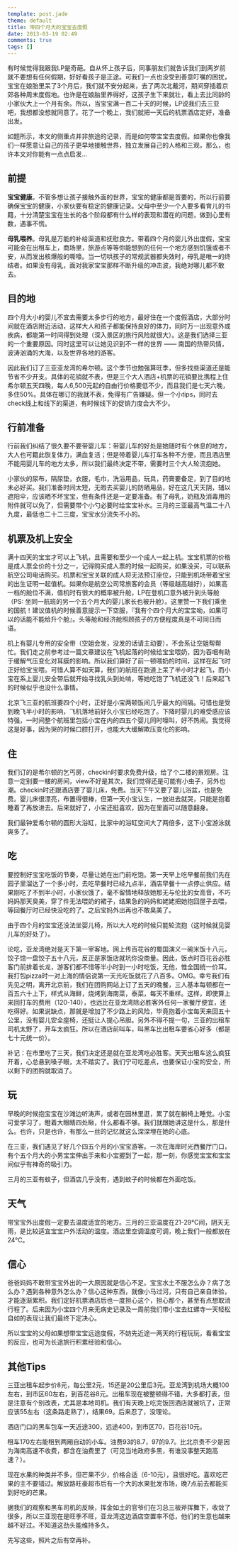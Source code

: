 ```yaml
---
template: post.jade
theme: default
title: 带四个月大的宝宝去度假
date: 2013-03-19 02:49
comments: true
tags: []
---
```


有时候觉得我跟我LP是奇葩。自从怀上孩子后，同事朋友们就告诉我们到两岁前就不要想有任何假期，好好看孩子是正途。可我们一点也没受到善意叮嘱的困扰，
宝宝在娘胎里呆了3个月后，我们就不安分起来，去了两次北戴河，期间穿插着京郊各种周末度假地。也许是在娘胎里养得好，这孩子生下来就壮，看上去比同龄的小家伙大上一个月有余。所以，当宝宝满一百二十天的时候，LP说我们去三亚吧，我想都没想就同意了。花了一个晚上，我们就把一天后的机票酒店定好，准备出发。

如题所示，本文的侧重点并非旅途的记录，而是如何带宝宝去度假。如果你也像我们一样愿意让自己的孩子更早地接触世界，独立发展自己的人格和三观，那么，也许本文对你能有一点点启发...

<!--more-->

## 前提

**宝宝健康**。不管多想让孩子接触外面的世界，宝宝的健康都是首要的，所以行前要确保宝宝的健康，小家伙要有稳定的健康记录。父母中至少一个人要多看育儿的书籍，十分清楚宝宝在生长的各个阶段都有什么样的表现和潜在的问题，做到心里有数，遇事不慌。

**母乳喂养**。母乳是万能的补给渠道和抚慰良方。带着四个月的婴儿外出度假，宝宝可能会在出租车上，商场里，旅游点等等你能想到的任何一个地方感到饥饿或者不安，从而发出核爆般的嘶嚎。当一切哄孩子的常规武器都失效时，母乳是唯一的终结者。如果没有母乳，面对我家宝宝那样不断升级的冲击波，我绝对哪儿都不敢去。

## 目的地

四个月大小的婴儿不宜去需要太多步行的地方，最好住在一个度假酒店，大部分时间就在酒店附近活动，这样大人和孩子都能保持良好的体力，同时万一出现意外或疾病，都能第一时间得到处理（深入景区的旅行风险就很大）。这是我们选择三亚的一个重要原因。同时这里可以让她见识到不一样的世界 —— 南国的热带风情，波涛汹涌的大海，以及世界各地的游客。

因此我们订了三亚亚龙湾的希尔顿。这个季节也勉强算旺季，但多找些渠道还是能节省不少开支。具体的花销就不表，但是三个大人酒店+机票的花销要比携程上住希尔顿五天四晚，每人6,500元起的自由行价格要低不少，而且我们是七天六晚，多住50%。具体在哪订的我就不表，免得有广告嫌疑。但一个小tips，同时去check线上和线下的渠道，有时候线下的促销力度会大不少。

## 行前准备

行前我们纠结了很久要不要带婴儿车：带婴儿车的好处是她随时有个休息的地方，大人也可籍此恢复体力，满血复活；但是带着婴儿车打车各种不方便，而且酒店里不能用婴儿车的地方太多，所以我们最终决定不带，需要时三个大人轮流抱她。

小家伙的尿布，隔尿垫，衣服，毛巾，洗浴用品，玩具，药膏要备足，到了目的地未必好买。我们准备时间太短，无暇去买婴儿的防晒用品，好在这几天天阴，辅以遮阳伞，应该晒不坏宝宝，但有条件还是一定要准备。有了母乳，奶瓶及消毒用的附件就可以免了，但需要带个小勺必要时给宝宝补水。三月的三亚最高气温二十八九度，最低也二十二三度，宝宝水分流失不小的。

## 机票及机上安全

满十四天的宝宝才可以上飞机，且需要和至少一个成人一起上机。宝宝机票的价格是成人票全价的十分之一，记得购买成人票的时候一起购买，如果没买，可以联系航空公司电话购买。机票和宝宝关联的成人将无法预订座位，只能到机场带着宝宝的出生证明一起值机。如果你是航空公司常旅客的会员（等级越高越好），如果高一档的舱位不满，值机时有很大的概率被升舱，LP在登机口意外被升到头等舱（PS: 坐同一航班的另一个五个月大的婴儿家长也被升舱）。这里赞一下我们乘坐的国航！建议值机的时候善意提示一下空服，『我有个四个月大的宝宝呦，如果可以的话能不能给升个舱』。头等舱和经济舱照顾孩子的方便程度真是不可同日而语。

机上有婴儿专用的安全带（空姐会发，没发的话请主动要），不会系让空姐帮帮忙。我们走之前参考过一篇文章建议在飞机起落的时候给宝宝喂奶，因为吞咽有助于缓解气压变化对耳膜的影响。所以我们算好了前一顿喂奶的时间，这样在起飞时正好给宝宝喂。可惜人算不如天算，我们的航班在跑道上呆了半小时才起飞，而小宝在系上婴儿安全带后就开始寻找乳头到处啃，等她吃饱了飞机还没飞！后来起飞的时候似乎也没什么事情。

北京飞三亚的航班要四个小时，正好是小宝两顿饭间几乎最大的间隔。可惜也是受到晚飞半小时的影响，飞机落地前好久小宝已经吃饱了。下降时婴儿的难受感应该特强，一时间整个航班里包括小宝在内的四五个婴儿同时嚎叫，好不热闹。我觉得这是好事，因为哭的时候口腔打开，也能大大缓解欺压变化的影响。

## 住

我们订的是希尔顿的乞丐房，checkin时要求免费升级，给了个二楼的景观房。注意一定别要一楼的房间，view不好是其次，我们觉得还是可能有小虫子，另外也潮。checkin时还跟酒店要了婴儿床，免费。当天下午又要了婴儿浴盆，也是免费。婴儿床很漂亮，布置得很棒，但第一天小宝认生，一放进去就哭，只能是抱着睡着了再放进去。后来就好了，小宝还挺喜欢，因为在里面可以随意翻身。

我们最钟爱希尔顿的圆形大浴缸，比家中的浴缸空间大了两倍多，这下小宝游泳就爽多了。

## 吃

要控制好宝宝吃饭的节奏，尽量让她在出门前吃饱。第一天早上吃早餐前我们先在园子里溜达了一个多小时，去吃早餐时已经九点半，酒店早餐十一点停止供应。结果刚吃了不到半小时，小家伙饿了，毫不留情地释放她那无与伦比的女高音，不巧妈妈那天臭美，穿了件无法喂奶的裙子，结果急的妈妈和姥姥把她抱回屋子去喂，等回餐厅时已经快没吃的了。之后宝妈外出再也不敢臭美了。

由于四个月的宝宝还没法坐婴儿椅，所以大人吃的时候只能轮流抱（这时候就见婴儿车的好处了）。

论吃，亚龙湾绝对是天下第一宰客地。网上传百花谷的蜀国演义一碗米饭十八元，饺子馆一盘饺子五十八元，反正是家饭店就坑你没商量。因此，饭点时百花谷必胜客门前排着长龙，游客们都不惜等半小时到一小时吃饭，无他，惟全国统一价耳。我打包pizza时一对上海的情侣说第一天光吃饭就花了八百多。OMG。幸亏我们有先见之明，离开北京前，我们在团购网站上订了五天的晚餐，三人基本每顿都在一百五六十上下，样式从海鲜，烧烤到海南菜，泰菜，每天不重样。这样，即使算上来回打车的费用（120-140），也远比在亚龙湾除必胜客外任何一家餐厅便宜，还吃得好。如果说缺点，那就是增加了不少路上的风险，毕竟抱着小宝每天来回五十公里，没有婴儿安全座椅，还挺让人提心吊胆。另外不得不提一句，三亚的出租车司机太野了，开车太疯狂。所以在酒店前叫车，叫黑车比出租车要省心好多（都是七十元统一价）。

补记：在市里吃了三天，我们决定还是就在亚龙湾吃必胜客。天天出租车这么疯狂开着，心总悬到嗓子眼，太不踏实了。我们宁可吃差点，也要保证小宝的安全，所以剩下的团购就取消了。

## 玩

早晚的时候抱宝宝在沙滩边听涛声，或者在园林里逛，累了就在躺椅上睡觉。小宝可爱学习了，瞪着大眼睛四处瞅，什么都看不够。我们就跟她讲这是什么，那是什么。也许，只是也许，有那么一丝的记忆就这么深深埋在她的心底。

在三亚，我们遇见了好几个四五个月的小宝宝游客。一次在海岸时光西餐厅门口，有个五个月大的小男宝宝伸出手来和小宝握到了一起，那一刻，你感觉宝宝和宝宝间似乎有神奇的吸引力。

三月的三亚有蚊子，但酒店几乎没有，遇到蚊子的时候都在外面吃饭。

## 天气

带宝宝外出度假一定要去温度适宜的地方。三月的三亚温度在21-29°C间，阴天无雨，是比较适宜宝宝户外活动的温度。酒店里空调温度可调，晚上我们一般都放在24°C。

## 信心

爸爸妈妈不敢带宝宝外出的一大原因就是信心不足。宝宝水土不服怎么办？病了怎么办？遇到各种意外怎么办？信心这种东西，就像小马过河，只有自己亲自体验，才能逐渐累积。我们定好机票酒店后也一度担心这个，担心那个，甚至有点想取消行程了。后来因为小宝四个月来无病史记录及一周前我们带小宝去红螺寺一天轻松自如的表现让我们最终下定决心。

所以宝宝的父母如果想带宝宝远途度假，不妨先近途一两天的行程玩玩，看看宝宝的反应，也可为长途旅行积累经验和信心。

## 其他Tips

三亚出租车起步价8元，每公里2元，15还是20公里后3元。亚龙湾到机场大概100左右，到市区60左右，到百花谷8元。出租车现在被整顿得不错，大多都打表，但是注意有个别改表，尤其是本地司机。我们有天晚上吃完饭回酒店就被坑了，正常应该55左右（这条路走熟了），结果69。后来忍了，没理论。

酒店门口的黑车包车一天近途300，远途400，到市区70，百花谷10元。

租车170左右能租到两厢自动的小车。油费93的8.7，97的9.7。比北京贵不少是因为海南高速不收费，都含在油费里了（可见当地政府多黑，有谁没事整天跑高速？）。

现在水果的种类并不多，但芒果不少，价格合适（6-10元），且很好吃。喜欢吃芒果的主不要错过。解放路旺豪超市后有一个大的水果批发市场，晚7点前去都能买到好吃的芒果。

据我们的观察和黑车司机的反映，挥金如土的官爷们在习总三板斧挥舞下，收敛了很多，所以三亚现在是旺季不旺，亚龙湾这边酒店空置率不低，他们的生意也越来越不好过。不知道这劲头能维持多久。

先写这些，照片之后有空再补。



